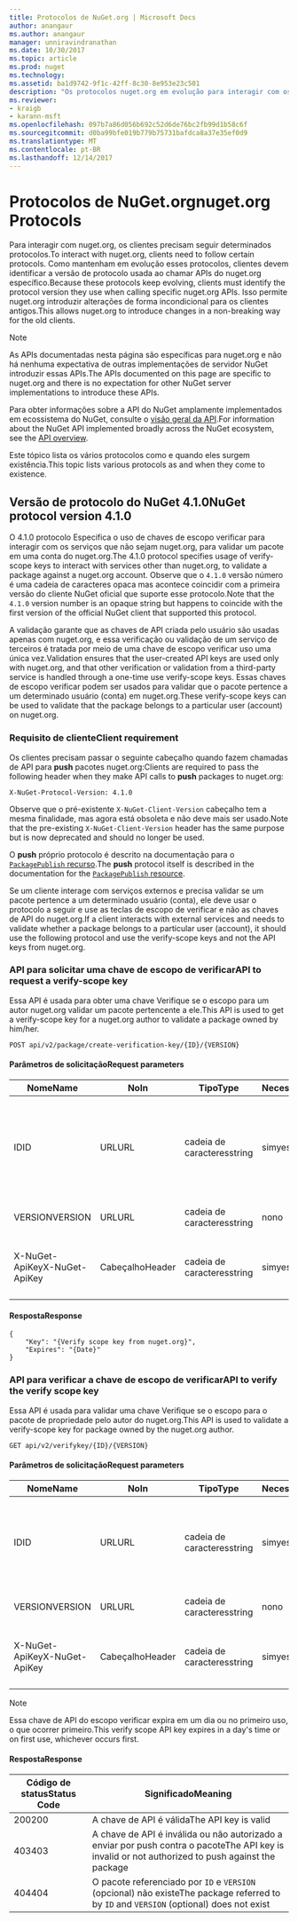 ```yaml
---
title: Protocolos de NuGet.org | Microsoft Docs
author: anangaur
ms.author: anangaur
manager: unniravindranathan
ms.date: 10/30/2017
ms.topic: article
ms.prod: nuget
ms.technology: 
ms.assetid: ba1d9742-9f1c-42ff-8c30-8e953e23c501
description: "Os protocolos nuget.org em evolução para interagir com os clientes do NuGet."
ms.reviewer:
- kraigb
- karann-msft
ms.openlocfilehash: 097b7a86d056b692c52d6de76bc2fb99d1b58c6f
ms.sourcegitcommit: d0ba99bfe019b779b75731bafdca8a37e35ef0d9
ms.translationtype: MT
ms.contentlocale: pt-BR
ms.lasthandoff: 12/14/2017
---
```

# <a name="nugetorg-protocols"></a><span data-ttu-id="15c03-103">Protocolos de NuGet.org</span><span class="sxs-lookup"><span data-stu-id="15c03-103">nuget.org Protocols</span></span>

<span data-ttu-id="15c03-104">Para interagir com nuget.org, os clientes precisam seguir determinados protocolos.</span><span class="sxs-lookup"><span data-stu-id="15c03-104">To interact with nuget.org, clients need to follow certain protocols.</span></span> <span data-ttu-id="15c03-105">Como mantenham em evolução esses protocolos, clientes devem identificar a versão de protocolo usada ao chamar APIs do nuget.org específico.</span><span class="sxs-lookup"><span data-stu-id="15c03-105">Because these protocols keep evolving, clients must identify the protocol version they use when calling specific nuget.org APIs.</span></span> <span data-ttu-id="15c03-106">Isso permite nuget.org introduzir alterações de forma incondicional para os clientes antigos.</span><span class="sxs-lookup"><span data-stu-id="15c03-106">This allows nuget.org to introduce changes in a non-breaking way for the old clients.</span></span>

> [!Note]
> <span data-ttu-id="15c03-107">As APIs documentadas nesta página são específicas para nuget.org e não há nenhuma expectativa de outras implementações de servidor NuGet introduzir essas APIs.</span><span class="sxs-lookup"><span data-stu-id="15c03-107">The APIs documented on this page are specific to nuget.org and there is no expectation for other NuGet server implementations to introduce these APIs.</span></span> 

<span data-ttu-id="15c03-108">Para obter informações sobre a API do NuGet amplamente implementados em ecossistema do NuGet, consulte o [visão geral da API](overview.md).</span><span class="sxs-lookup"><span data-stu-id="15c03-108">For information about the NuGet API implemented broadly across the NuGet ecosystem, see the [API overview](overview.md).</span></span>

<span data-ttu-id="15c03-109">Este tópico lista os vários protocolos como e quando eles surgem existência.</span><span class="sxs-lookup"><span data-stu-id="15c03-109">This topic lists various protocols as and when they come to existence.</span></span>

## <a name="nuget-protocol-version-410"></a><span data-ttu-id="15c03-110">Versão de protocolo do NuGet 4.1.0</span><span class="sxs-lookup"><span data-stu-id="15c03-110">NuGet protocol version 4.1.0</span></span>

<span data-ttu-id="15c03-111">O 4.1.0 protocolo Especifica o uso de chaves de escopo verificar para interagir com os serviços que não sejam nuget.org, para validar um pacote em uma conta do nuget.org.</span><span class="sxs-lookup"><span data-stu-id="15c03-111">The 4.1.0 protocol specifies usage of verify-scope keys to interact with services other than nuget.org, to validate a package against a nuget.org account.</span></span> <span data-ttu-id="15c03-112">Observe que o `4.1.0` versão número é uma cadeia de caracteres opaca mas acontece coincidir com a primeira versão do cliente NuGet oficial que suporte esse protocolo.</span><span class="sxs-lookup"><span data-stu-id="15c03-112">Note that the `4.1.0` version number is an opaque string but happens to coincide with the first version of the official NuGet client that supported this protocol.</span></span>

<span data-ttu-id="15c03-113">A validação garante que as chaves de API criada pelo usuário são usadas apenas com nuget.org, e essa verificação ou validação de um serviço de terceiros é tratada por meio de uma chave de escopo verificar uso uma única vez.</span><span class="sxs-lookup"><span data-stu-id="15c03-113">Validation ensures that the user-created API keys are used only with nuget.org, and that other verification or validation from a third-party service is handled through a one-time use verify-scope keys.</span></span> <span data-ttu-id="15c03-114">Essas chaves de escopo verificar podem ser usados para validar que o pacote pertence a um determinado usuário (conta) em nuget.org.</span><span class="sxs-lookup"><span data-stu-id="15c03-114">These verify-scope keys can be used to validate that the package belongs to a particular user (account) on nuget.org.</span></span>

### <a name="client-requirement"></a><span data-ttu-id="15c03-115">Requisito de cliente</span><span class="sxs-lookup"><span data-stu-id="15c03-115">Client requirement</span></span>

<span data-ttu-id="15c03-116">Os clientes precisam passar o seguinte cabeçalho quando fazem chamadas de API para **push** pacotes nuget.org:</span><span class="sxs-lookup"><span data-stu-id="15c03-116">Clients are required to pass the following header when they make API calls to **push** packages to nuget.org:</span></span>

```
X-NuGet-Protocol-Version: 4.1.0
```

<span data-ttu-id="15c03-117">Observe que o pré-existente `X-NuGet-Client-Version` cabeçalho tem a mesma finalidade, mas agora está obsoleta e não deve mais ser usado.</span><span class="sxs-lookup"><span data-stu-id="15c03-117">Note that the pre-existing `X-NuGet-Client-Version` header has the same purpose but is now deprecated and should no longer be used.</span></span>

<span data-ttu-id="15c03-118">O **push** próprio protocolo é descrito na documentação para o [ `PackagePublish` recurso](package-publish-resource.md).</span><span class="sxs-lookup"><span data-stu-id="15c03-118">The **push** protocol itself is described in the documentation for the [`PackagePublish` resource](package-publish-resource.md).</span></span>

<span data-ttu-id="15c03-119">Se um cliente interage com serviços externos e precisa validar se um pacote pertence a um determinado usuário (conta), ele deve usar o protocolo a seguir e use as teclas de escopo de verificar e não as chaves de API do nuget.org.</span><span class="sxs-lookup"><span data-stu-id="15c03-119">If a client interacts with external services and needs to validate whether a package belongs to a particular user (account), it should use the following protocol and use the verify-scope keys and not the API keys from nuget.org.</span></span>

### <a name="api-to-request-a-verify-scope-key"></a><span data-ttu-id="15c03-120">API para solicitar uma chave de escopo de verificar</span><span class="sxs-lookup"><span data-stu-id="15c03-120">API to request a verify-scope key</span></span>

<span data-ttu-id="15c03-121">Essa API é usada para obter uma chave Verifique se o escopo para um autor nuget.org validar um pacote pertencente a ele.</span><span class="sxs-lookup"><span data-stu-id="15c03-121">This API is used to get a verify-scope key for a nuget.org author to validate a package owned by him/her.</span></span>

```
POST api/v2/package/create-verification-key/{ID}/{VERSION}
```

#### <a name="request-parameters"></a><span data-ttu-id="15c03-122">Parâmetros de solicitação</span><span class="sxs-lookup"><span data-stu-id="15c03-122">Request parameters</span></span>

<span data-ttu-id="15c03-123">Nome</span><span class="sxs-lookup"><span data-stu-id="15c03-123">Name</span></span>           | <span data-ttu-id="15c03-124">No</span><span class="sxs-lookup"><span data-stu-id="15c03-124">In</span></span>     | <span data-ttu-id="15c03-125">Tipo</span><span class="sxs-lookup"><span data-stu-id="15c03-125">Type</span></span>   | <span data-ttu-id="15c03-126">Necessária</span><span class="sxs-lookup"><span data-stu-id="15c03-126">Required</span></span> | <span data-ttu-id="15c03-127">Observações</span><span class="sxs-lookup"><span data-stu-id="15c03-127">Notes</span></span>
-------------- | ------ | ------ | -------- | -----
<span data-ttu-id="15c03-128">ID</span><span class="sxs-lookup"><span data-stu-id="15c03-128">ID</span></span>             | <span data-ttu-id="15c03-129">URL</span><span class="sxs-lookup"><span data-stu-id="15c03-129">URL</span></span>    | <span data-ttu-id="15c03-130">cadeia de caracteres</span><span class="sxs-lookup"><span data-stu-id="15c03-130">string</span></span> | <span data-ttu-id="15c03-131">sim</span><span class="sxs-lookup"><span data-stu-id="15c03-131">yes</span></span>      | <span data-ttu-id="15c03-132">O identidier de pacote para o qual a chave de escopo de verificar é solicitada</span><span class="sxs-lookup"><span data-stu-id="15c03-132">The package identidier for which the verify scope key is requested</span></span>
<span data-ttu-id="15c03-133">VERSION</span><span class="sxs-lookup"><span data-stu-id="15c03-133">VERSION</span></span>        | <span data-ttu-id="15c03-134">URL</span><span class="sxs-lookup"><span data-stu-id="15c03-134">URL</span></span>    | <span data-ttu-id="15c03-135">cadeia de caracteres</span><span class="sxs-lookup"><span data-stu-id="15c03-135">string</span></span> | <span data-ttu-id="15c03-136">no</span><span class="sxs-lookup"><span data-stu-id="15c03-136">no</span></span>       | <span data-ttu-id="15c03-137">A versão do pacote</span><span class="sxs-lookup"><span data-stu-id="15c03-137">The package version</span></span>
<span data-ttu-id="15c03-138">X-NuGet-ApiKey</span><span class="sxs-lookup"><span data-stu-id="15c03-138">X-NuGet-ApiKey</span></span> | <span data-ttu-id="15c03-139">Cabeçalho</span><span class="sxs-lookup"><span data-stu-id="15c03-139">Header</span></span> | <span data-ttu-id="15c03-140">cadeia de caracteres</span><span class="sxs-lookup"><span data-stu-id="15c03-140">string</span></span> | <span data-ttu-id="15c03-141">sim</span><span class="sxs-lookup"><span data-stu-id="15c03-141">yes</span></span>      | <span data-ttu-id="15c03-142">Por exemplo, `X-NuGet-ApiKey: {USER_API_KEY}`</span><span class="sxs-lookup"><span data-stu-id="15c03-142">For example, `X-NuGet-ApiKey: {USER_API_KEY}`</span></span>

#### <a name="response"></a><span data-ttu-id="15c03-143">Resposta</span><span class="sxs-lookup"><span data-stu-id="15c03-143">Response</span></span>

```
{
    "Key": "{Verify scope key from nuget.org}",
    "Expires": "{Date}"
}
```

### <a name="api-to-verify-the-verify-scope-key"></a><span data-ttu-id="15c03-144">API para verificar a chave de escopo de verificar</span><span class="sxs-lookup"><span data-stu-id="15c03-144">API to verify the verify scope key</span></span>

<span data-ttu-id="15c03-145">Essa API é usada para validar uma chave Verifique se o escopo para o pacote de propriedade pelo autor do nuget.org.</span><span class="sxs-lookup"><span data-stu-id="15c03-145">This API is used to validate a verify-scope key for package owned by the nuget.org author.</span></span>

```
GET api/v2/verifykey/{ID}/{VERSION}
```

#### <a name="request-parameters"></a><span data-ttu-id="15c03-146">Parâmetros de solicitação</span><span class="sxs-lookup"><span data-stu-id="15c03-146">Request parameters</span></span>

<span data-ttu-id="15c03-147">Nome</span><span class="sxs-lookup"><span data-stu-id="15c03-147">Name</span></span>           | <span data-ttu-id="15c03-148">No</span><span class="sxs-lookup"><span data-stu-id="15c03-148">In</span></span>     | <span data-ttu-id="15c03-149">Tipo</span><span class="sxs-lookup"><span data-stu-id="15c03-149">Type</span></span>   | <span data-ttu-id="15c03-150">Necessária</span><span class="sxs-lookup"><span data-stu-id="15c03-150">Required</span></span> | <span data-ttu-id="15c03-151">Observações</span><span class="sxs-lookup"><span data-stu-id="15c03-151">Notes</span></span>
-------------  | ------ | ------ | -------- | -----
<span data-ttu-id="15c03-152">ID</span><span class="sxs-lookup"><span data-stu-id="15c03-152">ID</span></span>             | <span data-ttu-id="15c03-153">URL</span><span class="sxs-lookup"><span data-stu-id="15c03-153">URL</span></span>    | <span data-ttu-id="15c03-154">cadeia de caracteres</span><span class="sxs-lookup"><span data-stu-id="15c03-154">string</span></span> | <span data-ttu-id="15c03-155">sim</span><span class="sxs-lookup"><span data-stu-id="15c03-155">yes</span></span>      | <span data-ttu-id="15c03-156">O identificador de pacote para o qual a chave de escopo de verificar é solicitada</span><span class="sxs-lookup"><span data-stu-id="15c03-156">The package identifier for which the verify scope key is requested</span></span>
<span data-ttu-id="15c03-157">VERSION</span><span class="sxs-lookup"><span data-stu-id="15c03-157">VERSION</span></span>        | <span data-ttu-id="15c03-158">URL</span><span class="sxs-lookup"><span data-stu-id="15c03-158">URL</span></span>    | <span data-ttu-id="15c03-159">cadeia de caracteres</span><span class="sxs-lookup"><span data-stu-id="15c03-159">string</span></span> | <span data-ttu-id="15c03-160">no</span><span class="sxs-lookup"><span data-stu-id="15c03-160">no</span></span>       | <span data-ttu-id="15c03-161">A versão do pacote</span><span class="sxs-lookup"><span data-stu-id="15c03-161">The package version</span></span>
<span data-ttu-id="15c03-162">X-NuGet-ApiKey</span><span class="sxs-lookup"><span data-stu-id="15c03-162">X-NuGet-ApiKey</span></span> | <span data-ttu-id="15c03-163">Cabeçalho</span><span class="sxs-lookup"><span data-stu-id="15c03-163">Header</span></span> | <span data-ttu-id="15c03-164">cadeia de caracteres</span><span class="sxs-lookup"><span data-stu-id="15c03-164">string</span></span> | <span data-ttu-id="15c03-165">sim</span><span class="sxs-lookup"><span data-stu-id="15c03-165">yes</span></span>      | <span data-ttu-id="15c03-166">Por exemplo, `X-NuGet-ApiKey: {VERIFY_SCOPE_KEY}`</span><span class="sxs-lookup"><span data-stu-id="15c03-166">For example, `X-NuGet-ApiKey: {VERIFY_SCOPE_KEY}`</span></span>

> [!Note]
> <span data-ttu-id="15c03-167">Essa chave de API do escopo verificar expira em um dia ou no primeiro uso, o que ocorrer primeiro.</span><span class="sxs-lookup"><span data-stu-id="15c03-167">This verify scope API key expires in a day's time or on first use, whichever occurs first.</span></span>

#### <a name="response"></a><span data-ttu-id="15c03-168">Resposta</span><span class="sxs-lookup"><span data-stu-id="15c03-168">Response</span></span>

<span data-ttu-id="15c03-169">Código de status</span><span class="sxs-lookup"><span data-stu-id="15c03-169">Status Code</span></span> | <span data-ttu-id="15c03-170">Significado</span><span class="sxs-lookup"><span data-stu-id="15c03-170">Meaning</span></span>
----------- | -------
<span data-ttu-id="15c03-171">200</span><span class="sxs-lookup"><span data-stu-id="15c03-171">200</span></span>         | <span data-ttu-id="15c03-172">A chave de API é válida</span><span class="sxs-lookup"><span data-stu-id="15c03-172">The API key is valid</span></span>
<span data-ttu-id="15c03-173">403</span><span class="sxs-lookup"><span data-stu-id="15c03-173">403</span></span>         | <span data-ttu-id="15c03-174">A chave de API é inválida ou não autorizado a enviar por push contra o pacote</span><span class="sxs-lookup"><span data-stu-id="15c03-174">The API key is invalid or not authorized to push against the package</span></span>
<span data-ttu-id="15c03-175">404</span><span class="sxs-lookup"><span data-stu-id="15c03-175">404</span></span>         | <span data-ttu-id="15c03-176">O pacote referenciado por `ID` e `VERSION` (opcional) não existe</span><span class="sxs-lookup"><span data-stu-id="15c03-176">The package referred to by `ID` and `VERSION` (optional) does not exist</span></span>

